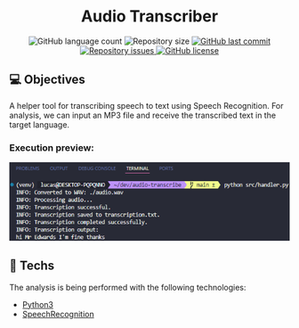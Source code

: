 <h1 align="center"> Audio Transcriber </h1>

<p align="center">
  <img alt="GitHub language count" src="https://img.shields.io/github/languages/count/LucasPereiraMiranda/audio-transcriber">

  <img alt="Repository size" src="https://img.shields.io/github/repo-size/LucasPereiraMiranda/audio-transcriber">
  
  <a href="https://github.com/LucasPereiraMiranda/audio-transcriber/commits/main">
    <img alt="GitHub last commit" src="https://img.shields.io/github/last-commit/LucasPereiraMiranda/audio-transcriber">
  </a>

  <a href="https://github.com/LucasPereiraMiranda/audio-transcriber/issues">
    <img alt="Repository issues" src="https://img.shields.io/github/issues/LucasPereiraMiranda/audio-transcriber">
  </a>

  <a href="https://github.com/LucasPereiraMiranda/audio-transcriber/issues">
    <img alt="GitHub license" src="https://img.shields.io/github/license/LucasPereiraMiranda/audio-transcriber">
  </a>
</p>

## 💻 Objectives

A helper tool for transcribing speech to text using Speech Recognition.
For analysis, we can input an MP3 file and receive the transcribed text in the target language.

### Execution preview:

<div align="center">
  <img src=".github/img/execution-preview.png" alt="Execution preview">
</div>

## 🚀 Techs

The analysis is being performed with the following technologies:

- [Python3](https://www.python.org/)
- [SpeechRecognition](https://pypi.org/project/SpeechRecognition/)

